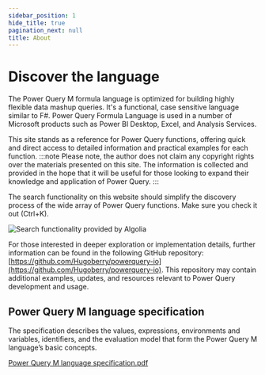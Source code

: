 ```yaml
---
sidebar_position: 1
hide_title: true
pagination_next: null
title: About
---
```


# Discover the language
The Power Query M formula language is optimized for building highly flexible data mashup queries. It's a functional, case sensitive language similar to F#. Power Query Formula Language is used in a number of Microsoft products such as Power BI Desktop, Excel, and Analysis Services. 

This site stands as a reference for Power Query functions, offering quick and direct access to detailed information and practical examples for each function.
:::note
Please note, the author does not claim any copyright rights over the materials presented on this site. The information is collected and provided in the hope that it will be useful for those looking to expand their knowledge and application of Power Query.
:::

The search functionality on this website should simplify the discovery process of the wide array of Power Query functions. Make sure you check it out (Ctrl+K).

![Search functionality provided by Algolia](/img/search.png)

For those interested in deeper exploration or implementation details, further information can be found in the following GitHub repository: [https://github.com/Hugoberry/powerquery-io](https://github.com/Hugoberry/powerquery-io). This repository may contain additional examples, updates, and resources relevant to Power Query development and usage.


## Power Query M language specification
 
The specification describes the values, expressions, environments and variables, identifiers, and the evaluation model that form the Power Query M language’s basic concepts.

[Power Query M language specification.pdf](https://download.microsoft.com/download/8/1/A/81A62C9B-04D5-4B6D-B162-D28E4D848552/Power%20Query%20M%20Formula%20Language%20Specification%20(July%202019).pdf)

